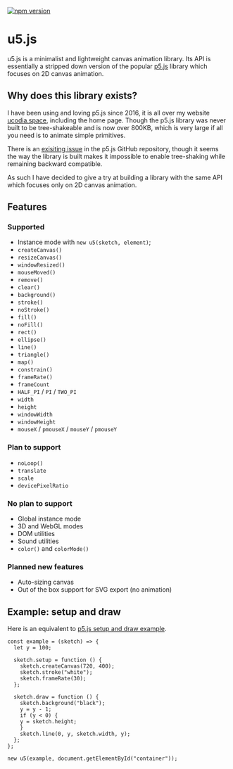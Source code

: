 [![npm version](https://badge.fury.io/js/u5js.svg)](https://badge.fury.io/js/u5js)

# u5.js

u5.js is a minimalist and lightweight canvas animation library. Its API is essentially a stripped down version of the popular [p5.js](https://github.com/processing/p5.js) library which focuses on 2D canvas animation.

## Why does this library exists?

I have been using and loving p5.js since 2016, it is all over my website [ucodia.space](https://ucodia.space), including the home page. Though the p5.js library was never built to be tree-shakeable and is now over 800KB, which is very large if all you need is to animate simple primitives.

There is an [exisiting issue](https://github.com/processing/p5.js/issues/5740) in the p5.js GitHub repository, though it seems the way the library is built makes it impossible to enable tree-shaking while remaining backward compatible.

As such I have decided to give a try at building a library with the same API which focuses only on 2D canvas animation.

## Features

### Supported

- Instance mode with `new u5(sketch, element)`;
- `createCanvas()`
- `resizeCanvas()`
- `windowResized()`
- `mouseMoved()`
- `remove()`
- `clear()`
- `background()`
- `stroke()`
- `noStroke()`
- `fill()`
- `noFill()`
- `rect()`
- `ellipse()`
- `line()`
- `triangle()`
- `map()`
- `constrain()`
- `frameRate()`
- `frameCount`
- `HALF_PI` / `PI` / `TWO_PI`
- `width`
- `height`
- `windowWidth`
- `windowHeight`
- `mouseX` / `pmouseX` / `mouseY` / `pmouseY`

### Plan to support

- `noLoop()`
- `translate`
- `scale`
- `devicePixelRatio`

### No plan to support

- Global instance mode
- 3D and WebGL modes
- DOM utilities
- Sound utilities
- `color()` and `colorMode()`

### Planned new features

- Auto-sizing canvas
- Out of the box support for SVG export (no animation)

## Example: setup and draw

Here is an equivalent to [p5.js setup and draw example](https://p5js.org/examples/structure-setup-and-draw.html).

```
const example = (sketch) => {
  let y = 100;

  sketch.setup = function () {
    sketch.createCanvas(720, 400);
    sketch.stroke("white");
    sketch.frameRate(30);
  };

  sketch.draw = function () {
    sketch.background("black");
    y = y - 1;
    if (y < 0) {
    y = sketch.height;
    }
    sketch.line(0, y, sketch.width, y);
  };
};

new u5(example, document.getElementById("container"));
```
